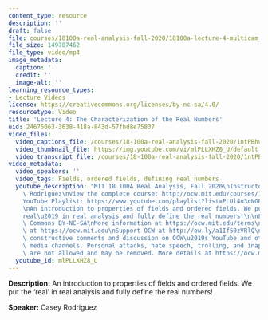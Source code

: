 ```yaml
---
content_type: resource
description: ''
draft: false
file: courses/18100a-real-analysis-fall-2020/18100a-lecture-4-multicam_360p_16_9.mp4
file_size: 149787462
file_type: video/mp4
image_metadata:
  caption: ''
  credit: ''
  image-alt: ''
learning_resource_types:
- Lecture Videos
license: https://creativecommons.org/licenses/by-nc-sa/4.0/
resourcetype: Video
title: 'Lecture 4: The Characterization of the Real Numbers'
uid: 24675063-3638-418a-843d-57fbd8e75837
video_files:
  video_captions_file: /courses/18-100a-real-analysis-fall-2020/1ntPBhuGKrbwtkzdJ5p2-OIh8OSMkp5sp_transcript.webvtt
  video_thumbnail_file: https://img.youtube.com/vi/mlPLLXHZ8_U/default.jpg
  video_transcript_file: /courses/18-100a-real-analysis-fall-2020/1ntPBhuGKrbwtkzdJ5p2-OIh8OSMkp5sp_transcript.pdf
video_metadata:
  video_speakers: ''
  video_tags: Fields, ordered fields, defining real numbers
  youtube_description: "MIT 18.100A Real Analysis, Fall 2020\nInstructor: Dr. Casey\
    \ Rodriguez\nView the complete course: http://ocw.mit.edu/courses/18-100a-real-analysis-fall-2020/\n\
    YouTube Playlist: https://www.youtube.com/playlist?list=PLUl4u3cNGP61O7HkcF7UImpM0cR_L2gSw\n\
    \nAn introduction to properties of fields and ordered fields. We put the \u2018\
    real\u2019 in real analysis and fully define the real numbers!\n\nLicense: Creative\
    \ Commons BY-NC-SA\nMore information at https://ocw.mit.edu/terms\nMore courses\
    \ at https://ocw.mit.edu\nSupport OCW at http://ow.ly/a1If50zVRlQ\n\nWe encourage\
    \ constructive comments and discussion on OCW\u2019s YouTube and other social\
    \ media channels. Personal attacks, hate speech, trolling, and inappropriate comments\
    \ are not allowed and may be removed. More details at https://ocw.mit.edu/comments."
  youtube_id: mlPLLXHZ8_U
---
```

**Description:** An introduction to properties of fields and ordered fields. We put the ‘real’ in real analysis and fully define the real numbers!

**Speaker:** Casey Rodriguez